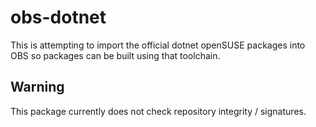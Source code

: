 # obs-dotnet

This is attempting to import the official dotnet openSUSE packages into OBS so
packages can be built using that toolchain.

## Warning

This package currently does not check repository integrity / signatures.
